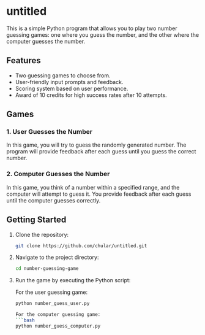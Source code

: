 # untitled

This is a simple Python program that allows you to play two number guessing games: one where you guess the number, and the other where the computer guesses the number.

## Features

- Two guessing games to choose from.
- User-friendly input prompts and feedback.
- Scoring system based on user performance.
- Award of 10 credits for high success rates after 10 attempts.

## Games

### 1. User Guesses the Number

In this game, you will try to guess the randomly generated number. The program will provide feedback after each guess until you guess the correct number.

### 2. Computer Guesses the Number

In this game, you think of a number within a specified range, and the computer will attempt to guess it. You provide feedback after each guess until the computer guesses correctly.

## Getting Started

1. Clone the repository:

   ```bash
   git clone https://github.com/chular/untitled.git
   
2. Navigate to the project directory:
    
    ```bash
    cd number-guessing-game
    
3. Run the game by executing the Python script:

     For the user guessing game:
     ```bash
    python number_guess_user.py
     
     For the computer guessing game:
     ```bash
     python number_guess_computer.py

     

           

   
